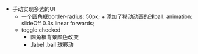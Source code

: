 - 手动实现多选的UI
  - 一个圆角框border-radius: 50px; + 添加了移动动画的球ball:  animation: slideOff 0.3s linear forwards;
  - toggle:checked
    - 圆角框背景颜色改变
    - .label .ball 球移动